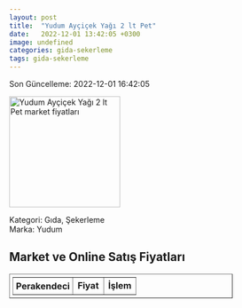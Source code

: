 ```yaml
---
layout: post
title:  "Yudum Ayçiçek Yağı 2 lt Pet"
date:   2022-12-01 13:42:05 +0300
image: undefined
categories: gida-sekerleme
tags: gida-sekerleme
---
```


Son Güncelleme: 2022-12-01 16:42:05

<img src="undefined" width="200" alt="Yudum Ayçiçek Yağı 2 lt Pet market fiyatları" />

Kategori: Gıda, Şekerleme
<br />
Marka: Yudum

<h2>Market ve Online Satış Fiyatları</h2>

<table border="1" style="padding: 5px;width:80%;">
  <tr>
    <td style="padding: 5px;"><strong>Perakendeci</strong></td>
    <td><strong>Fiyat</strong></td>
    <td><strong>İşlem</strong></td>
  </tr>
  
</table>
